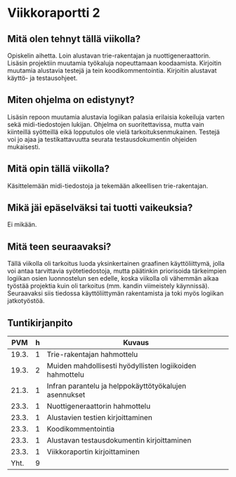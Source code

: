 # Viikkoraportti 2

## Mitä olen tehnyt tällä viikolla?

Opiskelin aihetta. Loin alustavan trie-rakentajan ja nuottigeneraattorin. Lisäsin projektiin muutamia työkaluja nopeuttamaan koodaamista. Kirjoitin muutamia alustavia testejä ja tein koodikommentointia. Kirjoitin alustavat käyttö- ja testausohjeet.

## Miten ohjelma on edistynyt?

Lisäsin repoon muutamia alustavia logiikan palasia erilaisia kokeiluja varten sekä midi-tiedostojen lukijan. Ohjelma on suoritettavissa, mutta vain kiinteillä syötteillä eikä lopputulos ole vielä tarkoituksenmukainen. Testejä voi jo ajaa ja testikattavuutta seurata testausdokumentin ohjeiden mukaisesti.

## Mitä opin tällä viikolla?

Käsittelemään midi-tiedostoja ja tekemään alkeellisen trie-rakentajan.

## Mikä jäi epäselväksi tai tuotti vaikeuksia?

Ei mikään.

## Mitä teen seuraavaksi?

Tällä viikolla oli tarkoitus luoda yksinkertainen graafinen käyttöliittymä, jolla voi antaa tarvittavia syötetiedostoja, mutta päätinkin priorisoida tärkeimpien logiikan osien luonnostelun sen edelle, koska viikolla oli vähemmän aikaa työstää projektia kuin oli tarkoitus (mm. kandin viimeistely käynnissä). Seuraavaksi siis tiedossa käyttöliittymän rakentamista ja toki myös logiikan jatkotyöstöä.

## Tuntikirjanpito

| PVM   | h  | Kuvaus                                                      |
| ----- | -- | ----------------------------------------------------------- |
| 19.3. | 1  | Trie-rakentajan hahmottelu |
| 19.3. | 2  | Muiden mahdollisesti hyödyllisten logiikoiden hahmottelu |
| 21.3. | 1  | Infran parantelu ja helppokäyttötyökalujen asennukset |
| 23.3. | 1  | Nuottigeneraattorin hahmottelu |
| 23.3. | 1  | Alustavien testien kirjoittaminen |
| 23.3. | 1  | Koodikommentointia |
| 23.3. | 1  | Alustavan testausdokumentin kirjoittaminen |
| 23.3. | 1  | Viikkoraportin kirjoittaminen |
| Yht.  | 9  |                                                             |
